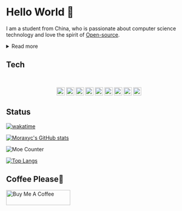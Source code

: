 # Hello World 🎉

I am a student from China, who is passionate about computer science technology and love the spirit of [Open-source](https://en.wikipedia.org/wiki/Open_source).

<details>
    <summary>Read more</summary>
<br>

Ever since I was introduced to computers in elementary school and started programming in junior high, I've held a deep interest in computer science and technology. I enjoy studying computers, investigating various "magical" projects to understand how they were created by people, and delving into the stories and principles behind computer technology. Trying to make contributions in this field.

</details>


## Tech

<br>
<p align="center">

<img src="https://raw.githubusercontent.com/mallowigi/iconGenerator/master/assets/icons/files/nix.svg" height="22px"/>
<img src="https://raw.githubusercontent.com/mallowigi/iconGenerator/master/assets/icons/files/java.svg" height="22px"/>
<img src="https://raw.githubusercontent.com/mallowigi/iconGenerator/master/assets/icons/files/go.svg" height="22px"/>
<img src="https://raw.githubusercontent.com/mallowigi/iconGenerator/master/assets/icons/files/c.svg" height="22px"/>
<img src="https://raw.githubusercontent.com/mallowigi/iconGenerator/master/assets/icons/files/sqlite.svg" height="22px"/>
<img src="https://raw.githubusercontent.com/mallowigi/iconGenerator/master/assets/icons/files/python.svg" height="22px"/>
<img src="https://raw.githubusercontent.com/mallowigi/iconGenerator/master/assets/icons/files/html.svg" height="22px"/>
<img src="https://raw.githubusercontent.com/mallowigi/iconGenerator/master/assets/icons/files/nodejs.svg" height="22px"/>
<img src="https://raw.githubusercontent.com/mallowigi/iconGenerator/master/assets/icons/files/git.svg" height="22px"/>

<br>

## Status

[![wakatime](https://wakatime.com/badge/user/018e8068-e9e8-45c7-86d8-4567b4d41012.svg?style=flat)](https://wakatime.com/@018e8068-e9e8-45c7-86d8-4567b4d41012)

[![Moraxyc's GitHub stats](https://github-readme-stats.morax.icu/api?username=Moraxyc&theme=github_dark)](https://github.com/anuraghazra/github-readme-stats)

![Moe Counter](https://count.getloli.com/get/@Moraxyc?theme=rule34)

[![Top Langs](https://github-readme-stats.vercel.app/api/top-langs/?username=Moraxyc&layout=compact&count_private=true)](https://github.com/anuraghazra/github-readme-stats)

## Coffee Please🤤

<a href="https://www.buymeacoffee.com/moraxyc" target="_blank"><img src="https://cdn.buymeacoffee.com/buttons/default-orange.png" alt="Buy Me A Coffee" height="41" width="174"></a>
<!--
**Moraxyc/Moraxyc** is a ✨ _special_ ✨ repository because its `README.md` (this file) appears on your GitHub profile.

Here are some ideas to get you started:

- 🔭 I’m currently working on ...
- 🌱 I’m currently learning ...
- 👯 I’m looking to collaborate on ...
- 🤔 I’m looking for help with ...
- 💬 Ask me about ...
- 📫 How to reach me: ...
- 😄 Pronouns: ...
- ⚡ Fun fact: ...
-->
